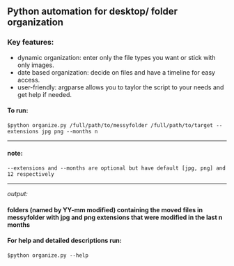 ## Python automation for desktop/ folder organization

### Key features:
 * dynamic organization: enter only the file types you want or stick with only images.
 * date based organization: decide on files and have a timeline for easy access.
 * user-friendly: argparse allows you to taylor the script to your needs and get help if needed.

#### To run:
```$python organize.py /full/path/to/messyfolder /full/path/to/target --extensions jpg png --months n```

---

#### note: 

```--extensions and --months are optional but have default [jpg, png] and 12 respectively```


---

*output:*
#### folders (named by YY-mm modified) containing the moved files in messyfolder with jpg and png extensions that were modified in the last n months
#### For help and detailed descriptions run:
```$python organize.py --help```